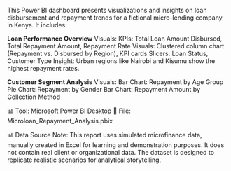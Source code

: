 This Power BI dashboard presents visualizations and insights on loan disbursement and repayment trends for a fictional micro-lending company in Kenya. It includes:

**Loan Performance Overview**
Visuals:
KPIs: Total Loan Amount Disbursed, Total Repayment Amount, Repayment Rate
Visuals: Clustered column chart (Repayment vs. Disbursed by Region), KPI cards
Slicers: Loan Status, Customer Type
Insight: Urban regions like Nairobi and Kisumu show the highest repayment rates.

**Customer Segment Analysis**
Visuals:
Bar Chart: Repayment by Age Group
Pie Chart: Repayment by Gender
Bar Chart: Repayment Amount by Collection Method

📊 Tool: Microsoft Power BI Desktop
📁 File: Microloan_Repayment_Analysis.pbix

📊 Data Source
 Note: This report uses simulated microfinance data, manually created in Excel for learning and demonstration purposes. It does not contain real client or organizational data. The dataset is designed to replicate realistic scenarios for analytical storytelling.
